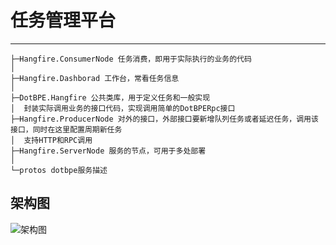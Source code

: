 # 任务管理平台
----

```
├─Hangfire.ConsumerNode 任务消费，即用于实际执行的业务的代码
│  
├─Hangfire.Dashborad 工作台，常看任务信息
│  
├─DotBPE.Hangfire 公共类库，用于定义任务和一般实现
│  封装实际调用业务的接口代码，实现调用简单的DotBPERpc接口
├─Hangfire.ProducerNode 对外的接口，外部接口要新增队列任务或者延迟任务，调用该接口，同时在这里配置周期新任务
│  支持HTTP和RPC调用
├─Hangfire.ServerNode 服务的节点，可用于多处部署
│  
└─protos dotbpe服务描述
```


## 架构图

![架构图][1]



  [1]: ./doc/1.png

